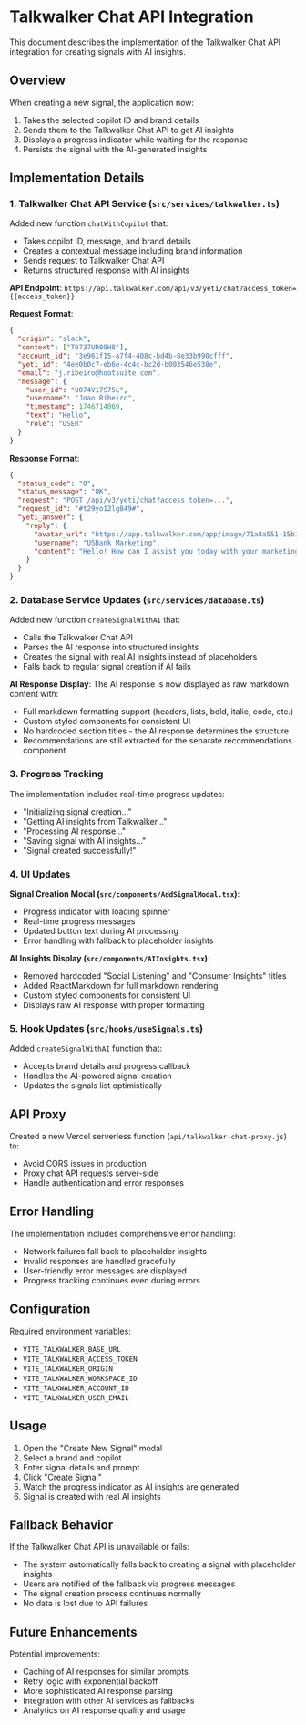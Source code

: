 # Talkwalker Chat API Integration

This document describes the implementation of the Talkwalker Chat API integration for creating signals with AI insights.

## Overview

When creating a new signal, the application now:
1. Takes the selected copilot ID and brand details
2. Sends them to the Talkwalker Chat API to get AI insights
3. Displays a progress indicator while waiting for the response
4. Persists the signal with the AI-generated insights

## Implementation Details

### 1. Talkwalker Chat API Service (`src/services/talkwalker.ts`)

Added new function `chatWithCopilot` that:
- Takes copilot ID, message, and brand details
- Creates a contextual message including brand information
- Sends request to Talkwalker Chat API
- Returns structured response with AI insights

**API Endpoint**: `https://api.talkwalker.com/api/v3/yeti/chat?access_token={{access_token}}`

**Request Format**:
```json
{
  "origin": "slack",
  "context": ["T0737UR09H8"],
  "account_id": "3e961f15-a7f4-408c-bd4b-8e33b990cfff",
  "yeti_id": "4ee0b0c7-eb6e-4c4c-bc2d-b003546e538e",
  "email": "j.ribeiro@hootsuite.com",
  "message": {
    "user_id": "U074V17S75L",
    "username": "Joao Ribeiro",
    "timestamp": 1746714069,
    "text": "Hello",
    "role": "USER"
  }
}
```

**Response Format**:
```json
{
  "status_code": "0",
  "status_message": "OK",
  "request": "POST /api/v3/yeti/chat?access_token=...",
  "request_id": "#t29yo12lg849#",
  "yeti_answer": {
    "reply": {
      "avatar_url": "https://app.talkwalker.com/app/image/71a8a551-15b1-4790-af48-b3422db7938b",
      "username": "USBank Marketing",
      "content": "Hello! How can I assist you today with your marketing needs at U.S. Bank?"
    }
  }
}
```

### 2. Database Service Updates (`src/services/database.ts`)

Added new function `createSignalWithAI` that:
- Calls the Talkwalker Chat API
- Parses the AI response into structured insights
- Creates the signal with real AI insights instead of placeholders
- Falls back to regular signal creation if AI fails

**AI Response Display**:
The AI response is now displayed as raw markdown content with:
- Full markdown formatting support (headers, lists, bold, italic, code, etc.)
- Custom styled components for consistent UI
- No hardcoded section titles - the AI response determines the structure
- Recommendations are still extracted for the separate recommendations component

### 3. Progress Tracking

The implementation includes real-time progress updates:
- "Initializing signal creation..."
- "Getting AI insights from Talkwalker..."
- "Processing AI response..."
- "Saving signal with AI insights..."
- "Signal created successfully!"

### 4. UI Updates

**Signal Creation Modal (`src/components/AddSignalModal.tsx`)**:
- Progress indicator with loading spinner
- Real-time progress messages
- Updated button text during AI processing
- Error handling with fallback to placeholder insights

**AI Insights Display (`src/components/AIInsights.tsx`)**:
- Removed hardcoded "Social Listening" and "Consumer Insights" titles
- Added ReactMarkdown for full markdown rendering
- Custom styled components for consistent UI
- Displays raw AI response with proper formatting

### 5. Hook Updates (`src/hooks/useSignals.ts`)

Added `createSignalWithAI` function that:
- Accepts brand details and progress callback
- Handles the AI-powered signal creation
- Updates the signals list optimistically

## API Proxy

Created a new Vercel serverless function (`api/talkwalker-chat-proxy.js`) to:
- Avoid CORS issues in production
- Proxy chat API requests server-side
- Handle authentication and error responses

## Error Handling

The implementation includes comprehensive error handling:
- Network failures fall back to placeholder insights
- Invalid responses are handled gracefully
- User-friendly error messages are displayed
- Progress tracking continues even during errors

## Configuration

Required environment variables:
- `VITE_TALKWALKER_BASE_URL`
- `VITE_TALKWALKER_ACCESS_TOKEN`
- `VITE_TALKWALKER_ORIGIN`
- `VITE_TALKWALKER_WORKSPACE_ID`
- `VITE_TALKWALKER_ACCOUNT_ID`
- `VITE_TALKWALKER_USER_EMAIL`

## Usage

1. Open the "Create New Signal" modal
2. Select a brand and copilot
3. Enter signal details and prompt
4. Click "Create Signal"
5. Watch the progress indicator as AI insights are generated
6. Signal is created with real AI insights

## Fallback Behavior

If the Talkwalker Chat API is unavailable or fails:
- The system automatically falls back to creating a signal with placeholder insights
- Users are notified of the fallback via progress messages
- The signal creation process continues normally
- No data is lost due to API failures

## Future Enhancements

Potential improvements:
- Caching of AI responses for similar prompts
- Retry logic with exponential backoff
- More sophisticated AI response parsing
- Integration with other AI services as fallbacks
- Analytics on AI response quality and usage
